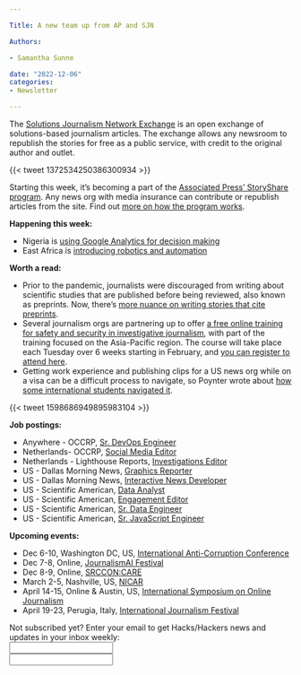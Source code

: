 ```yaml
---

Title: A new team up from AP and SJN

Authors: 

- Samantha Sunne

date: "2022-12-06"
categories:
- Newsletter 

---
```


The [Solutions Journalism Network Exchange](https://sojoexchange.solutionsjournalism.org/) is an open exchange of solutions-based journalism articles. The exchange allows any newsroom to republish the stories for free as a public service, with credit to the original author and outlet.

{{< tweet 1372534250386300934 >}}

Starting this week, it’s becoming a part of the [Associated Press’ StoryShare program](https://www.ap.org/content/ap-storyshare). Any news org with media insurance can contribute or republish articles from the site. Find out [more on how the program works](https://www.ap.org/content/ap-storyshare).

**Happening this week:**



* Nigeria is [using Google Analytics for decision making](https://us06web.zoom.us/meeting/register/tZAocemprjIqHdItjnZ68UTGWVLVV1WfCsd8)
* East Africa is [introducing robotics and automation](https://calendar.google.com/calendar/r?eid=NjU5NmY1ZnU3NzY2MGRvam0xc2N1YjFjM3Agc2FtYW50aGFzdW5uZUBt&ctok=c2FtYW50aGFzdW5uZUBnbWFpbC5jb20)

**Worth a read:**



* Prior to the pandemic, journalists were discouraged from writing about scientific studies that are published before being reviewed, also known as preprints. Now, there’s [more nuance on writing stories that cite preprints](https://www.niemanlab.org/2022/11/how-the-covid-19-pandemic-pushed-preprint-based-journalism-into-the-mainstream/).
* Several journalism orgs are partnering up to offer [a free online training for safety and security in investigative journalism](https://gijn.org/2022/11/08/investigative-journalism-safety-and-security-for-asian-journalists-a-free-training-program/), with part of the training focused on the Asia-Pacific region. The course will take place each Tuesday over 6 weeks starting in February, and [you can register to attend here](https://airtable.com/shrCCcxGjn6Vq1KdF). 
* Getting work experience and publishing clips for a US news org while on a visa can be a difficult process to navigate, so Poynter wrote about [how some international students navigated it](https://twitter.com/metraux_julia/status/1598686949895983104).

{{< tweet 1598686949895983104 >}}

**Job postings:**



* Anywhere - OCCRP, [Sr. DevOps Engineer](https://www.occrp.org/en/occrp-jobs/senior-devops-engineer)
* Netherlands- OCCRP, [Social Media Editor](https://www.occrp.org/en/occrp-jobs/social-media-editor)
* Netherlands - Lighthouse Reports, [Investigations Editor](https://apply.workable.com/lighthouse-reports-2/j/26C5E4FEE5/)
* US - Dallas Morning News, [Graphics Reporter](https://dallasnewscorporation.mua.hrdepartment.com/hr/ats/Posting/view/95)
* US - Dallas Morning News, [Interactive News Developer](https://dallasnewscorporation.mua.hrdepartment.com/hr/ats/Posting/view/96)
* US - Scientific American, [Data Analyst](https://careers.springernature.com/job/New-York-Data-Analyst/817751301/)
* US - Scientific American, [Engagement Editor](https://careers.springernature.com/job/New-York-Associate-Engagement-Editor%2C-Scientific-American/874879501/)
* US - Scientific American, [Sr. Data Engineer](https://careers.springernature.com/job/New-York-Senior-Data-Engineer%2C-Scientific-American/859468401/)
* US - Scientific American, [Sr. JavaScript Engineer](https://careers.springernature.com/job/New-York-Senior-JavaScript-Engineer%2C-Scientific-American/862155001/)

**Upcoming events:**



* Dec 6-10, Washington DC, US, [International Anti-Corruption Conference](https://www.transparency.org/en/news/dates-2022-international-anti-corruption-conference-uprooting-corruption-defending-democratic-values)
* Dec 7-8, Online, [JournalismAI Festival](https://www.journalismaifestival.com/)
* Dec 8-9, Online, [SRCCON:CARE](https://srccon.org/?mc_cid=5c412282d9&mc_eid=aadc0ecfa8)
* March 2-5, Nashville, US, [NICAR](https://www.ire.org/training/conferences/nicar-2023/)
* April 14-15, Online & Austin, US, [International Symposium on Online Journalism](https://isoj.org/isoj-celebrates-a-successful-new-hybrid-model-and-announces-dates-for-2023-conference/)
* April 19-23, Perugia, Italy, [International Journalism Festival](https://www.journalismfestival.com/)

<div id="mc_embed_signup"><form id="mc-embedded-subscribe-form" class="validate" action="//hackshackers.us1.list-manage.com/subscribe/post?u=c56f2e53d5ed6ef87f8aaa75c&amp;id=fb2bc6f10b" method="post" name="mc-embedded-subscribe-form" novalidate="" target="_blank">

<div id="mc_embed_signup_scroll">

<div class="mc-field-group"><label for="mce-EMAIL">Not subscribed yet? Enter your email to get Hacks/Hackers news and updates in your inbox weekly:  </label></div>

<div class="mc-field-group"><input id="mce-EMAIL" class="required email" name="EMAIL" type="email" value="" /></div>

<!-- real people should not fill this in and expect good things - do not remove this or risk form bot signups-->

<div style="position: absolute; left: -5000px;"><input tabindex="-1" name="b_c56f2e53d5ed6ef87f8aaa75c_fb2bc6f10b" type="text" value="" /></div>

<div class="clear"><input id="mc-embedded-subscribe" class="button" name="subscribe" typ
